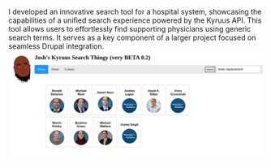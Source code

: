I developed an innovative search tool for a hospital system, showcasing the capabilities of a unified search experience powered by the Kyruus API. This tool allows users to effortlessly find supporting physicians using generic search terms. It serves as a key component of a larger project focused on seamless Drupal integration.
![Example](https://github.com/mrhowardcodes/kyruus-search-thingy/blob/main/kyruus-thingy.png)
